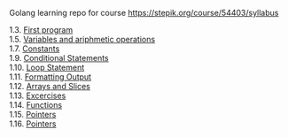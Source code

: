 Golang learning repo for course https://stepik.org/course/54403/syllabus

1.3. [First program](1.3)  
1.5. [Variables and ariphmetic operations](1.5)  
1.7. [Constants](1.7)  
1.9. [Conditional Statements](1.9)  
1.10. [Loop Statement](1.10)  
1.11. [Formatting Output](1.11)  
1.12. [Arrays and Slices](1.12)  
1.13. [Excercises](1.13)  
1.14. [Functions](1.14)  
1.15. [Pointers](1.15)  
1.16. [Pointers](1.16)  
